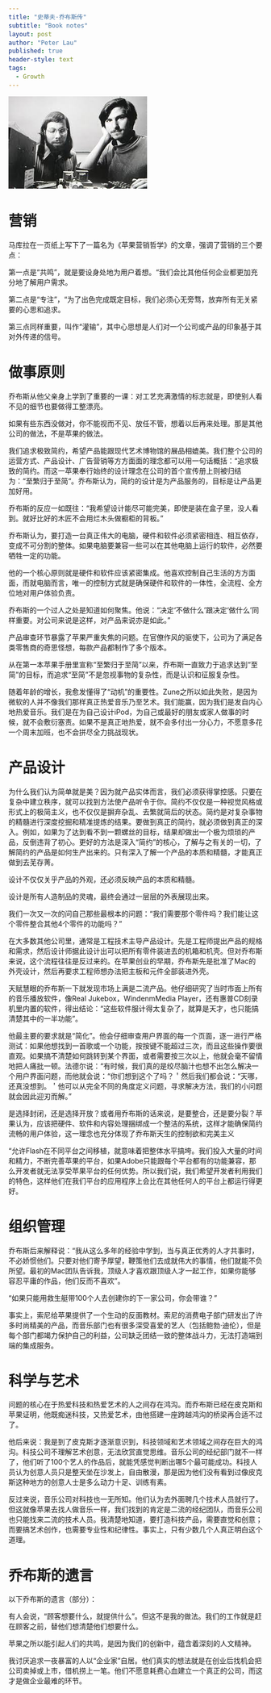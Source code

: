 ```yaml
---
title: "史蒂夫·乔布斯传"
subtitle: "Book notes"
layout: post
author: "Peter Lau"
published: true
header-style: text
tags:
  - Growth
---
```



![Steve Jobs and Steve Wozniak](https://github.com/peterlau123/peterlau123.github.io/blob/master/_posts/books/images/steve_jobs_and_wozniak.jpeg)

# 营销

马库拉在一页纸上写下了一篇名为《苹果营销哲学》的文章，强调了营销的三个要点：

第一点是“共鸣”，就是要设身处地为用户着想。“我们会比其他任何企业都更加充分地了解用户需求。

第二点是“专注”，“为了出色完成既定目标，我们必须心无旁骛，放弃所有无关紧要的心思和追求。

第三点同样重要，叫作“灌输”，其中心思想是人们对一个公司或产品的印象基于其对外传递的信号。


# 做事原则

乔布斯从他父亲身上学到了重要的一课：对工艺充满激情的标志就是，即使别人看不见的细节也要做得工整漂亮。

如果有些东西没做对，你不能视而不见、放任不管，想着以后再来处理。那是其他公司的做法，不是苹果的做法。

我们追求极致简约，希望产品能跟现代艺术博物馆的展品相媲美。我们整个公司的运营方式、产品设计、广告营销等方方面面的理念都可以用一句话概括：“追求极致的简约。而这一苹果奉行始终的设计理念在公司的首个宣传册上则被归结为：“至繁归于至简“。乔布斯认为，简约的设计是为产品服务的，目标是让产品更加好用。

乔布斯的反应一如既往：“我希望设计能尽可能完美，即使是装在盒子里，没人看到。就好比好的木匠不会用烂木头做橱柜的背板。”

乔布斯认为，要打造一台真正伟大的电脑，硬件和软件必须紧密相连、相互依存，变成不可分割的整体。如果电脑要兼容一些可以在其他电脑上运行的软件，必然要牺牲一定的功能。

他的一个核心原则就是硬件和软件应该紧密集成。他喜欢控制自己生活的方方面面，而就电脑而言，唯一的控制方式就是确保硬件和软件的一体性，全流程、全方位地对用户体验负责。

乔布斯的一个过人之处是知道如何聚焦。他说：“决定‘不做什么’跟决定‘做什么’同样重要。对公司来说是这样，对产品来说亦是如此。”

产品审查环节暴露了苹果严重失焦的问题。在官僚作风的驱使下，公司为了满足各类零售商的奇思怪想，每款产品都制作了多个版本。

从在第一本苹果手册里宣称“至繁归于至简”以来，乔布斯一直致力于追求达到“至简”的目标，而追求“至简”不是忽视事物的复杂性，而是认识和征服复杂性。

随着年龄的增长，我愈发懂得了“动机”的重要性。Zune之所以如此失败，是因为微软的人并不像我们那样真正热爱音乐乃至艺术。我们能赢，因为我们是发自内心地热爱音乐。我们是在为自己设计iPod，为自己或最好的朋友或家人做事的时候，就不会敷衍塞责。如果不是真正地热爱，就不会多付出一分心力，不愿意多花一个周末加班，也不会拼尽全力挑战现状。


# 产品设计


为什么我们认为简单就是美？因为就产品实体而言，我们必须获得掌控感。只要在复杂中建立秩序，就可以找到方法使产品听令于你。简约不仅仅是一种视觉风格或形式上的极简主义，也不仅仅是摒弃杂乱、去繁就简后的状态。简约是对复杂事物的精髓进行深度挖掘和精准提炼的结果。要做到真正的简约，就必须做到真正的深入。例如，如果为了达到看不到一颗螺丝的目标，结果却做出一个极为烦琐的产品，反倒违背了初心。更好的方法是深入“简约”的核心，了解与之有关的一切，了解简约的产品是如何生产出来的。只有深入了解一个产品的本质和精髓，才能真正做到去芜存菁。

设计不仅仅关乎产品的外观，还必须反映产品的本质和精髓。

设计是所有人造制品的灵魂，最终会通过一层层的外表展现出来。

我们一次又一次的问自己那些最根本的问题：“我们需要那个零件吗？我们能让这个零件整合其他4个零件的功能吗？”

在大多数其他公司里，通常是工程技术主导产品设计。先是工程师提出产品的规格和需求，然后设计师据此设计出可以把所有零件装进去的机箱和机壳。但对乔布斯来说，这个流程往往是反过来的。在苹果创业的早期，乔布斯先是批准了Mac的外壳设计，然后再要求工程师想办法把主板和元件全部装进外壳。

天赋慧眼的乔布斯一下就发现市场上满是二流产品。他仔细研究了当时市面上所有的音乐播放软件，像Real Jukebox，WindenmMedia Player，还有惠普CD刻录机里内置的软件，得出结论：“这些软件服计得太复杂了，就算是天才，也只能搞清楚其中的一半功能”。

他最主要的要求就是“简化”。他会仔细审查用户界面的每一个页面，逐一进行严格测试：如果他想找到一首歌或一个功能，按按键不能超过三次，而且这些操作要很直观。如果搞不清楚如何跳转到某个界面，或者需要按三次以上，他就会毫不留情地把人痛批一顿。法德尔说：“有时候，我们真的是绞尽脑汁也想不出怎么解决一个用户界面问题，而他就会说：“你们想到这个了吗？＇然后我们都会说：“天哪，还真没想到。＇他可以从完全不同的角度定义问题，寻求解决方法，我们的小问题就会因此迎刃而解。”

是选择封闭，还是选择开放？或者用乔布斯的话来说，是要整合，还是要分裂？苹果认为，应该把硬件、软件和内容处理捆绑成一个整洁的系统，这样才能确保简约流畅的用户体验，这一理念也充分体现了乔布斯天生的控制欲和完美主义

“允许Flash在不同平台之间移植，就意味着把整体水平搞垮。我们投入大量的时间和精力，不断完善苹果的平台，如果Adobe只能跟每个平台都有的功能兼容，那么开发者就无法享受苹果平台的任何优势。所以我们说，我们希望开发者利用我们的特色，这样他们在我们平台的应用程序上会比在其他任何人的平台上都运行得更好。


# 组织管理

乔布斯后来解释说：“我从这么多年的经验中学到，当与真正优秀的人才共事时，不必娇惯他们。只要对他们寄予厚望，鞭策他们去成就伟大的事情，他们就能不负所望。最初的Mac团队告诉我，顶级人才喜欢跟顶级人才一起工作，如果你能够容忍平庸的作品，他们反而不喜欢”。

“如果只能用救生艇带100个人去创建你的下一家公司，你会带谁？”

事实上，索尼给苹果提供了一个生动的反面教材。索尼的消费电子部门研发出了许多时尚精美的产品，而音乐部门也有很多深受喜爱的艺人（包括鲍勃·迪伦），但是每个部门都竭力保护自己的利益，公司缺乏团结一致的整体战斗力，无法打造端到端的集成服务。


# 科学与艺术

问题的核心在于热爱科技和热爱艺术的人之间存在鸿沟。而乔布斯已经在皮克斯和苹果证明，他既痴迷科技，又热爱艺术，由他搭建一座跨越鸿沟的桥梁再合适不过了。

他后来说：我是到了皮克斯才逐渐意识到，科技领域和艺术领域之间存在巨大的鸿沟。科技公司不理解艺术创意，无法欣赏直觉思维。音乐公司的经纪部门就不一样了，他们听了100个艺人的作品后，就能凭感觉判断出哪5个最可能成功。科技人员认为创意人员只是整天坐在沙发上，自由散漫，那是因为他们没有看到过像皮克斯这种地方的创意人士是多么动力十足、训练有素。

反过来说，音乐公司对科技也一无所知。他们认为去外面聘几个技术人员就行了。但这就像苹果去找人做音乐一样，我们找到的肯定是二流的经纪团队，而音乐公司也只能找来二流的技术人员。我清楚地知道，要打造科技产品，需要直觉和创意；而要搞艺术创作，也需要专业性和纪律性。事实上，只有少数几个人真正明白这个道理。


# 乔布斯的遗言

以下乔布斯的遗言（部分）：

有人会说，“顾客想要什么，就提供什么”。但这不是我的做法。我们的工作就是赶在顾客之前，替他们想清楚他们想要什么。

苹果之所以能引起人们的共鸣，是因为我们的创新中，蕴含着深刻的人文精神。

我讨厌追求一夜暴富的人以“企业家”自居。他们真实的想法就是在创业后找机会把公司卖掉或上市，借机捞上一笔。他们不愿意耗费心血建立一个真正的公司，而这才是做企业最难的环节。



